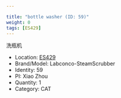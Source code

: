 ```yaml
---

title: "bottle washer (ID: 59)"
weight: 0
tags: [ES429]
---
```


洗瓶机

<!--more-->



- Location: [ES429](../../tags/ES429)
- Brand/Model: Labconco-SteamScrubber
- Identity: 59
- PI: Xiao Zhou
- Quantity: 1
- Category: CAT






